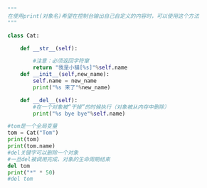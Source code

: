 
<BlogInfo id="719" title="9.str方法" author="白日梦想猿" pv=0 read_times=0 pre_cost_time=0分23秒 category="面向对象" tag_list="['面向对象']" create_time="2020.02.21 15:40:12" update_time="2020.02.21 15:44:57" />

```python
"""
在使用print(对象名)希望在控制台输出自己自定义的内容时，可以使用这个方法
"""

class Cat:

    def __str__(self):

        #注意：必须返回字符窜
        return "我是小猫[%s]"%self.name
    def __init__(self,new_name):
        self.name = new_name
        print("%s 来了"%new_name)

    def __del__(self):
        #在一个对象被“干掉”的时候执行（对象被从内存中删除）
        print("%s bye bye"%self.name)

#tom是一个全局变量
tom = Cat("Tom")
print(tom)
print(tom.name)
#del关键字可以删除一个对象
#一旦del被调用完成，对象的生命周期结束
del tom
print("*" * 50)
#del tom
```
